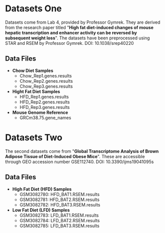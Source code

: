 # Datasets One
Datasets come from Lab 4, provided by Professor Gymrek. They are derived from the research paper titled "**High fat diet-induced changes of mouse hepatic transcription and enhancer activity can be reversed by subsequent weight loss**". The datasets have been preprocessed using STAR and RSEM by Professor Gymrek. DOI: 10.1038/srep40220

## Data Files
- **Chow Diet Samples**
  * Chow_Rep1.genes.results
  * Chow_Rep2.genes.results
  * Chow_Rep3.genes.results
- **Hight Fat Diet Samples**
  * HFD_Rep1.genes.results
  * HFD_Rep2.genes.results
  * HFD_Rep3.genes.results
- **Mouse Genome Reference**
  * GRCm38.75.gene_names

# Datasets Two
The second datasets come from "**Global Transcriptome Analysis of Brown Adipose Tissue of Diet-Induced Obese Mice**". These are accessible through GEO accession number GSE112740. DOI: 10.3390/ijms19041095s

## Data Files
- **High Fat Diet (HFD) Samples**
  * GSM3082780: HFD_BAT1.RSEM.results
  * GSM3082781: HFD_BAT2.RSEM.results
  * GSM3082782: HFD_BAT3.RSEM.results
- **Low Fat Diet (LFD) Samples**
  * GSM3082783: LFD_BAT1.RSEM.results
  * GSM3082784: LFD_BAT2.RSEM.results
  * GSM3082785: LFD_BAT3.RSEM.results
